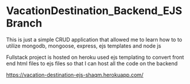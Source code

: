 # VacationDestination_Backend_EJS Branch

This is just a simple CRUD application that allowed me to learn how to to utilize mongodb, mongoose, express, ejs templates and node js

Fullstack project is hosted on heroku
used ejs templating to convert front end html files to ejs files so that I can host all the code on the backend 

https://vacation-destination-ejs-shaqm.herokuapp.com/
